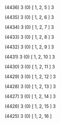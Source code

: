 (4436) 3 (0) [ 1, 2, 5 ] 3 


(4435) 3 (0) [ 1, 2, 6 ] 3 


(4434) 3 (0) [ 1, 2, 7 ] 3 


(4433) 3 (0) [ 1, 2, 8 ] 3 


(4432) 3 (0) [ 1, 2, 9 ] 3 


(4431) 3 (0) [ 1, 2, 10 ] 3 


(4430) 3 (0) [ 1, 2, 11 ] 3 


(4429) 3 (0) [ 1, 2, 12 ] 3 


(4428) 3 (0) [ 1, 2, 13 ] 3 


(4427) 3 (0) [ 1, 2, 14 ] 3 


(4426) 3 (0) [ 1, 2, 15 ] 3 


(4425) 3 (0) [ 1, 2, 16 ]  


